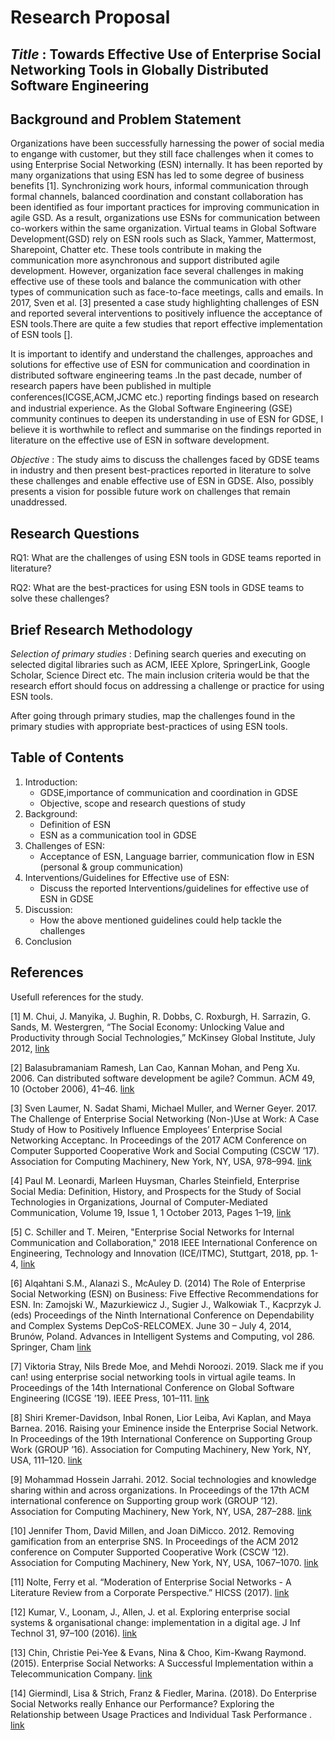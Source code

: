 # Research Proposal

## *Title* : Towards Effective Use of Enterprise Social Networking Tools in Globally Distributed Software Engineering

## Background and Problem Statement

Organizations have been successfully harnessing the power of social media to engange with customer, but they still face challenges when it comes to using Enterprise Social Networking (ESN) internally. It has been reported by many organizations that using ESN has led to some degree of business benefits [1]. Synchronizing work hours, informal communication through formal channels, balanced coordination and constant collaboration has been identified as four important practices for improving communication in agile GSD. As a result, organizations use ESNs for communication between co-workers within the same organization. Virtual teams in Global Software Development(GSD) rely on ESN rools such as Slack, Yammer, Mattermost, Sharepoint, Chatter etc. These tools contribute in making the communication more asynchronous and support distributed agile development. However, organization face several challenges in making effective use of these tools and balance the communication with other types of communication such as face-to-face meetings, calls and emails. In 2017, Sven et al. [3] presented a case study highlighting challenges of ESN and reported several interventions to positively influence the acceptance of ESN tools.There are quite a few studies that report effective implementation of ESN tools [].

It is important to identify and understand the challenges, approaches and solutions for effective use of ESN for communication and coordination in distributed software engineering teams .In the past decade, number of research papers have been published in multiple conferences(ICGSE,ACM,JCMC etc.) reporting ﬁndings based on research and industrial experience. As the Global Software Engineering (GSE) community continues to deepen its understanding in use of ESN for GDSE, I believe it is worthwhile to reflect and summarise on the findings reported in literature on the effective use of ESN in software development.

*Objective* : The study aims to discuss the challenges faced by GDSE teams in industry and then present best-practices reported in literature to solve these challenges and enable effective use of ESN in GDSE. Also, possibly presents a vision for possible future work on challenges that remain unaddressed.

## Research Questions

RQ1: What are the challenges of using ESN tools in GDSE teams reported in literature?

RQ2: What are the best-practices for using ESN tools in GDSE teams to solve these challenges?

## Brief Research Methodology

*Selection of primary studies* : Defining search queries and executing on selected digital libraries such as ACM, IEEE Xplore, SpringerLink, Google Scholar, Science Direct etc. The main inclusion criteria would be that the research effort should focus on addressing a challenge or practice for using ESN tools. 

After going through primary studies, map the challenges found in the primary studies with appropriate best-practices of using ESN tools. 

## Table of Contents
<!--ts-->
   1) Introduction:
      * GDSE,importance of communication and coordination in GDSE
      * Objective, scope and research questions of study
   2) Background:
      *  Definition of ESN
      * ESN as a communication tool in GDSE
   3) Challenges of ESN:
      * Acceptance of ESN, Language barrier, communication flow in ESN (personal & group communication)
   4) Interventions/Guidelines for Effective use of ESN:
      * Discuss the reported Interventions/guidelines for effective use of ESN in GDSE
   5)  Discussion:
         * How the above mentioned guidelines could help tackle the challenges
   6)  Conclusion
<!--te-->


## References

Usefull references for the study.

[1] M. Chui, J. Manyika, J. Bughin, R. Dobbs, C. Roxburgh, H. Sarrazin, G. Sands, M. Westergren, “The Social Economy: Unlocking Value and Productivity through Social Technologies,” McKinsey Global Institute, July 2012, [link](http://www.mckinsey.com/insights/high_tech_telecoms_internet/the_social_economy)

[2] Balasubramaniam Ramesh, Lan Cao, Kannan Mohan, and Peng Xu. 2006. Can distributed software development be agile? Commun. ACM 49, 10 (October 2006), 41–46. [link](https://doi.org/10.1145/1164394.1164418)

[3] Sven Laumer, N. Sadat Shami, Michael Muller, and Werner Geyer. 2017. The Challenge of Enterprise Social Networking (Non-)Use at Work: A Case Study of How to Positively Influence Employees’ Enterprise Social Networking Acceptanc. In Proceedings of the 2017 ACM Conference on Computer Supported Cooperative Work and Social Computing (CSCW ’17). Association for Computing Machinery, New York, NY, USA, 978–994. [link](https://doi.org/10.1145/2998181.2998309)
  
[4] Paul M. Leonardi, Marleen Huysman, Charles Steinfield, Enterprise Social Media: Definition, History, and Prospects for the Study of Social Technologies in Organizations, Journal of Computer-Mediated Communication, Volume 19, Issue 1, 1 October 2013, Pages 1–19, [link](https://doi.org/10.1111/jcc4.12029)

[5] C. Schiller and T. Meiren, "Enterprise Social Networks for Internal Communication and Collaboration," 2018 IEEE International Conference on Engineering, Technology and Innovation (ICE/ITMC), Stuttgart, 2018, pp. 1-4, [link](https://ieeexplore.ieee.org/abstract/document/8436337)

[6] Alqahtani S.M., Alanazi S., McAuley D. (2014) The Role of Enterprise Social Networking (ESN) on Business: Five Effective Recommendations for ESN. In: Zamojski W., Mazurkiewicz J., Sugier J., Walkowiak T., Kacprzyk J. (eds) Proceedings of the Ninth International Conference on Dependability and Complex Systems DepCoS-RELCOMEX. June 30 – July 4, 2014, Brunów, Poland. Advances in Intelligent Systems and Computing, vol 286. Springer, Cham [link](https://doi.org/10.1007/978-3-319-07013-1_3)

[7] Viktoria Stray, Nils Brede Moe, and Mehdi Noroozi. 2019. Slack me if you can! using enterprise social networking tools in virtual agile teams. In Proceedings of the 14th International Conference on Global Software Engineering (ICGSE ’19). IEEE Press, 101–111. [link](https://doi.org/10.1109/ICGSE.2019.00031)

[8] Shiri Kremer-Davidson, Inbal Ronen, Lior Leiba, Avi Kaplan, and Maya Barnea. 2016. Raising your Eminence inside the Enterprise Social Network. In Proceedings of the 19th International Conference on Supporting Group Work (GROUP ’16). Association for Computing Machinery, New York, NY, USA, 111–120. [link](https://doi.org/10.1145/2957276.2957281)

[9] Mohammad Hossein Jarrahi. 2012. Social technologies and knowledge sharing within and across organizations. In Proceedings of the 17th ACM international conference on Supporting group work (GROUP ’12). Association for Computing Machinery, New York, NY, USA, 287–288. [link](https://doi.org/10.1145/2389176.2389222)

[10] Jennifer Thom, David Millen, and Joan DiMicco. 2012. Removing gamification from an enterprise SNS. In Proceedings of the ACM 2012 conference on Computer Supported Cooperative Work (CSCW ’12). Association for Computing Machinery, New York, NY, USA, 1067–1070. [link](https://doi.org/10.1145/2145204.2145362)

[11] Nolte, Ferry et al. “Moderation of Enterprise Social Networks - A Literature Review from a Corporate Perspective.” HICSS (2017). [link](https://scholarspace.manoa.hawaii.edu/handle/10125/41392)

[12] Kumar, V., Loonam, J., Allen, J. et al. Exploring enterprise social systems & organisational change: implementation in a digital age. J Inf Technol 31, 97–100 (2016). [link](https://doi.org/10.1057/jit.2016.13)

[13] Chin, Christie Pei-Yee & Evans, Nina & Choo, Kim-Kwang Raymond. (2015). Enterprise Social Networks: A Successful Implementation within a Telecommunication Company. [link](https://aisel.aisnet.org/amcis2015/SocialComputing/GeneralPresentations/4/)

[14] Giermindl, Lisa & Strich, Franz & Fiedler, Marina. (2018). Do Enterprise Social Networks really Enhance our Performance? Exploring the Relationship between Usage Practices and Individual Task Performance . [link](https://aisel.aisnet.org/icis2018/social/Presentations/28/)

